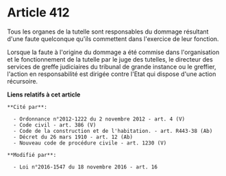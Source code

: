 # Article 412

Tous les organes de la tutelle sont responsables du dommage résultant d'une faute quelconque qu'ils commettent dans
l'exercice de leur fonction. 

Lorsque la faute à l'origine du dommage a été commise dans l'organisation et le fonctionnement de la tutelle par le juge des
tutelles, le directeur des services de greffe judiciaires du tribunal de grande instance ou le greffier, l'action en
responsabilité est dirigée contre l'Etat qui dispose d'une action récursoire.

**Liens relatifs à cet article**

	**Cité par**:

	  - Ordonnance n°2012-1222 du 2 novembre 2012 - art. 4 (V)
	  - Code civil - art. 386 (V)
	  - Code de la construction et de l'habitation. - art. R443-38 (Ab)
	  - Décret du 26 mars 1910 - art. 12 (Ab)
	  - Nouveau code de procédure civile - art. 1230 (V)

	**Modifié par**:

	  - Loi n°2016-1547 du 18 novembre 2016 - art. 16
